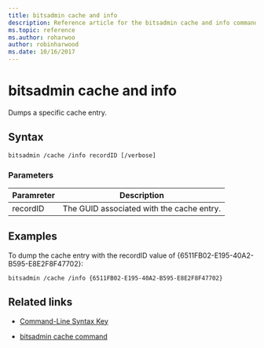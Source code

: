 ```yaml
---
title: bitsadmin cache and info
description: Reference article for the bitsadmin cache and info command, which dumps a specific cache entry.
ms.topic: reference
ms.author: roharwoo
author: robinharwood
ms.date: 10/16/2017
---
```


# bitsadmin cache and info

Dumps a specific cache entry.

## Syntax

```
bitsadmin /cache /info recordID [/verbose]
```

### Parameters

| Paramreter | Description |
| -------------- | -------------- |
| recordID | The GUID associated with the cache entry. |

## Examples

To dump the cache entry with the recordID value of {6511FB02-E195-40A2-B595-E8E2F8F47702}:

```
bitsadmin /cache /info {6511FB02-E195-40A2-B595-E8E2F8F47702}
```

## Related links

- [Command-Line Syntax Key](command-line-syntax-key.md)

- [bitsadmin cache command](bitsadmin-cache.md)
